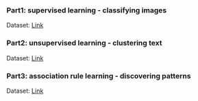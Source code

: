 ### Part1: supervised learning - classifying images  
Dataset: [Link](https://scikit-learn.org/stable/modules/generated/sklearn.datasets.load_digits.html)

### Part2: unsupervised learning - clustering text  
Dataset: [Link](https://www.kaggle.com/datasets/lakshmi25npathi/imdb-dataset-of-50k-movie-reviews/data)

### Part3: association rule learning - discovering patterns  
Dataset: [Link](https://www.kaggle.com/datasets/heeraldedhia/groceries-dataset)
